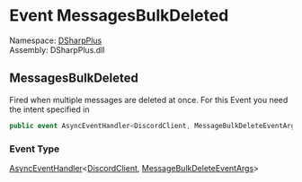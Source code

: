 # Event MessagesBulkDeleted

Namespace: [DSharpPlus](DSharpPlus.md)  
Assembly: DSharpPlus.dll

## <a id="DSharpPlus_DiscordClient_MessagesBulkDeleted"></a>MessagesBulkDeleted

Fired when multiple messages are deleted at once.
For this Event you need the <xref href="DSharpPlus.DiscordIntents.GuildMessages" data-throw-if-not-resolved="false"></xref> intent specified in <xref href="DSharpPlus.DiscordConfiguration.Intents" data-throw-if-not-resolved="false"></xref>

```csharp
public event AsyncEventHandler<DiscordClient, MessageBulkDeleteEventArgs> MessagesBulkDeleted
```

### Event Type

[AsyncEventHandler](DSharpPlus.AsyncEvents.AsyncEventHandler\-2.md)<[DiscordClient](DSharpPlus.DiscordClient.md), [MessageBulkDeleteEventArgs](DSharpPlus.EventArgs.MessageBulkDeleteEventArgs.md)\>

